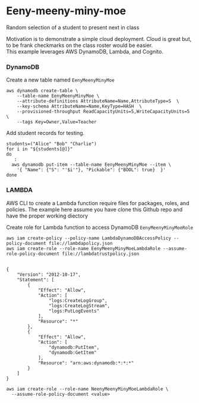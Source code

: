 # Eeny-meeny-miny-moe
Random selection of a student to present next in class  

Motivation is to demonstrate a simple cloud deployment. Cloud is great but, to be frank checkmarks on the class roster would be easier.  
This example leverages AWS DynamoDB, Lambda, and Cognito.

### DynamoDB
Create a new table named `EenyMeenyMinyMoe`
```
aws dynamodb create-table \
    --table-name EenyMeenyMinyMoe \
    --attribute-definitions AttributeName=Name,AttributeType=S  \
    --key-schema AttributeName=Name,KeyType=HASH  \
    --provisioned-throughput ReadCapacityUnits=5,WriteCapacityUnits=5 \
    --tags Key=Owner,Value=Teacher
```
    
Add student records for testing.  
```
students=("Alice" "Bob" "Charlie")
for i in "${students[@]}"
do
   : 
  aws dynamodb put-item --table-name EenyMeenyMinyMoe --item \
    '{ "Name": {"S": "'$i'"}, "Pickable": {"BOOL": true}  }' 
done
```

### LAMBDA
AWS CLI to create a Lambda function require files for packages, roles, and policies.  The example here assume you have clone this Github repo and have the proper working diectory

Create role for Lambda function to access DynamoDB `EenyMeenyMinyMoeRole`
```
aws iam create-policy --policy-name LambdaDynamoDBAccessPolicy --policy-document file://lambdapolicy.json
aws iam create-role --role-name EenyMeenyMinyMoeLambdaRole --assume-role-policy-document file://lambdatrustpolicy.json


{
    "Version": "2012-10-17",
    "Statement": [
        {
            "Effect": "Allow",
            "Action": [
                "logs:CreateLogGroup",
                "logs:CreateLogStream",
                "logs:PutLogEvents"
            ],
            "Resource": "*"
        },
        {
            "Effect": "Allow",
            "Action": [
                "dynamodb:PutItem",
                "dynamodb:GetItem"
            ],
            "Resource": "arn:aws:dynamodb:*:*:*"
        }
    ]
}
```

```
aws iam create-role --role-name NeenyMeenyMinyMoeLambdaRole \
  --assume-role-policy-document <value>
```
